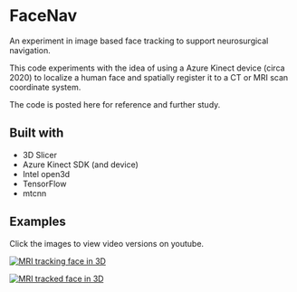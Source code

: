 # FaceNav

An experiment in image based face tracking to support
neurosurgical navigation.

This code experiments with the idea of using a
Azure Kinect device (circa 2020) to localize
a human face and spatially register it to a
CT or MRI scan coordinate system.

The code is posted here for reference and further study.

## Built with

* 3D Slicer
* Azure Kinect SDK (and device)
* Intel open3d
* TensorFlow
* mtcnn

## Examples

Click the images to view video versions on youtube.

[![MRI tracking face in 3D](http://img.youtube.com/vi/T5218dK9CH0/0.jpg)](http://www.youtube.com/watch?v=T5218dK9CH0 "Live face navigation")

[![MRI tracked face in 3D](http://img.youtube.com/vi/7-rj6pQ_A6c/0.jpg)](http://www.youtube.com/watch?v=7-rj6pQ_A6c "Example registration")
